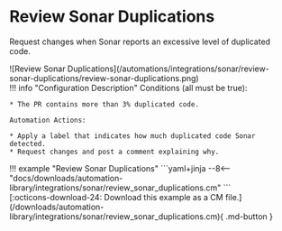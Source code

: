 # Review Sonar Duplications

Request changes when Sonar reports an excessive level of duplicated code.

<div class="automationImage" style="align:right" markdown="1">
![Review Sonar Duplications](/automations/integrations/sonar/review-sonar-duplications/review-sonar-duplications.png)
</div>
<div class="automationDescription" markdown="1">
!!! info "Configuration Description"
    Conditions (all must be true):

    * The PR contains more than 3% duplicated code.

    Automation Actions:

    * Apply a label that indicates how much duplicated code Sonar detected.
    * Request changes and post a comment explaining why.
</div>
<div class="automationExample" markdown="1">
!!! example "Review Sonar Duplications"
    ```yaml+jinja
    --8<-- "docs/downloads/automation-library/integrations/sonar/review_sonar_duplications.cm"
    ```
    <div class="result" markdown>
      <span>
      [:octicons-download-24: Download this example as a CM file.](/downloads/automation-library/integrations/sonar/review_sonar_duplications.cm){ .md-button }
      </span>
    </div>
</div>